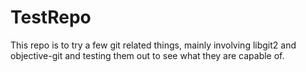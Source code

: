 TestRepo
========

This repo is to try a few git related things, mainly involving libgit2 and objective-git and testing them out to see what they are capable of.
